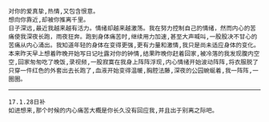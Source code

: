     对你的爱真挚,热情,又包含恨意。
    想向你靠近,却被你推离千里。
    日子深远,最近我越来越有活力。情绪却越来越激荡。我在努力控制自己的情绪，然而内心的苦痛使我深夜长跑，雨夜狂奔。跑到身体痛苦时,继续用力加速,甚至大声喊叫,一股股决不甘心的苦痛从内心涌出。我知道年轻的身体在变得更强,更有力量和激情,我只是尚未适应身体的变化。
    本来昨天早上想着昨晚开始写日记吐露对你的钟情,结果昨晚你赶着回家,被冷落的我发现腹内空空,回家匆匆吃了晚饭,录视频,一股寂寞在我身上阵阵浮现,内心情绪开始波动阵阵,将衣服脱了只穿一件红色的外套出去长跑了,血液开始变得温暖,胸腔法藤,深夜的公园蜿蜒着,我一阵阵,一圈圈。

------------
    17.1.28日补
    如进想来,那个时候的内心痛苦大概是你长久没有回应我,并且出于别离之际吧。
